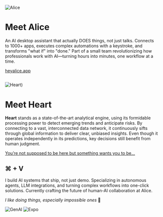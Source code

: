 ![Alice](https://github.com/user-attachments/assets/0964e733-6d9b-4a20-92b7-846d329af11d)

# Meet Alice

An AI desktop assistant that actually DOES things, not just talks. Connects to 1000+ apps, executes complex automations with a keystroke, and transforms "what if" into "done." Part of a small team revolutionizing how professionals work with AI—turning hours into minutes, one workflow at a time.

[heyalice.app](https://heyalice.app/)

## 

![Heart)](https://github.com/user-attachments/assets/f98b1ee2-de73-49a0-a1ac-665d2edd10cf)

# Meet Heart

**Heart** stands as a state-of-the-art analytical engine, using its formidable processing power to detect emerging trends and anticipate risks. By connecting to a vast, interconnected data network, it continuously sifts through global information to deliver clear, unbiased insights. Even though it operates independently in its predictions, key decisions still benefit from human judgment.

[You’re not supposed to be here but something wants you to be...](#)

## ⌘ + V

I build AI systems that ship, not just demo. Specializing in autonomous agents, LLM integrations, and turning complex workflows into one-click solutions. Currently crafting the future of human-AI collaboration at Alice.

*I like doing things, especially impossible ones* 💙

![GenAI](https://img.shields.io/badge/gen_ai-181818?style=for-the-badge&logo=openai&logoColor=white)
![Expo](https://img.shields.io/badge/expo-1C1E24?style=for-the-badge&logo=expo&logoColor=#D04A37)
